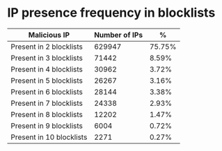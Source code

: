 # IP presence frequency in blocklists
| Malicious IP | Number of IPs | % |
|----|----|----|
| Present in 2 blocklists | 629947 | 75.75% |
| Present in 3 blocklists | 71442 | 8.59% |
| Present in 4 blocklists | 30962 | 3.72% |
| Present in 5 blocklists | 26267 | 3.16% |
| Present in 6 blocklists | 28144 | 3.38% |
| Present in 7 blocklists | 24338 | 2.93% |
| Present in 8 blocklists | 12202 | 1.47% |
| Present in 9 blocklists | 6004 | 0.72% |
| Present in 10 blocklists | 2271 | 0.27% |
